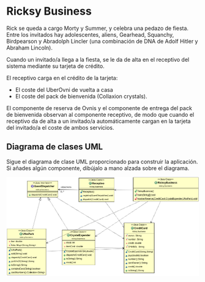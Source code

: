 Ricksy Business
===============

Rick se queda a cargo Morty y Summer, y celebra una pedazo de fiesta. 
Entre los invitados hay adolescentes, aliens, Gearhead, Squanchy, Birdpearson y Abradolph Lincler (una combinación de DNA de Adolf Hitler y Abraham Lincoln).

Cuando un invitado/a llega a la fiesta, se le da de alta en el receptivo del sistema mediante su tarjeta de crédito.

El receptivo carga en el crédito de la tarjeta:
 - El coste del UberOvni de vuelta a casa
 - El coste del pack de bienvenida (Collaxion crystals).

El componente de reserva de Ovnis y el componente de entrega del pack de bienvenida observan al componente receptivo, de modo que cuando el receptivo da de alta a un invitado/a automáticamente cargan en la tarjeta del invitado/a el coste de ambos servicios. 

## Diagrama de clases UML

Sigue el diagrama de clase UML proporcionado para construir la aplicación.
Si añades algún componente, dibújalo a mano alzada sobre el diagrama.

![Diagrama de clases UML](./diagrama_clases_%20UML_.png)
